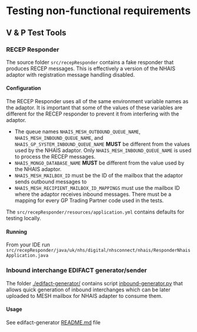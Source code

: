 # Testing non-functional requirements

## V & P Test Tools

### RECEP Responder

The source folder `src/recepResponder` contains a fake responder that produces RECEP messages. This is effectively a 
version of the NHAIS adaptor with registration message handling disabled.

#### Configuration

The RECEP Responder uses all of the same environment variable names as the adaptor. It is important that some of the
values of these variables are different for the RECEP responder to prevent it from interfering with the adaptor.

* The queue names `NHAIS_MESH_OUTBOUND_QUEUE_NAME`, `NHAIS_MESH_INBOUND_QUEUE_NAME`, and 
`NHAIS_GP_SYSTEM_INBOUND_QUEUE_NAME` **MUST** be different from the values used by the NHAIS adaptor. Only 
`NHAIS_MESH_INBOUND_QUEUE_NAME` is used to process the RECEP messages.
* `NHAIS_MONGO_DATABASE_NAME` **MUST** be different from the value used by the NHAIS adaptor.
* `NHAIS_MESH_MAILBOX_ID` must be the ID of the mailbox that the adaptor sends outbound messages to
* `NHAIS_MESH_RECIPIENT_MAILBOX_ID_MAPPINGS` must use the mailbox ID where the adaptor receives inbound messages. There must be
a mapping for every GP Trading Partner code used in the tests.

The `src/recepResponder/resources/application.yml` contains defaults for testing locally.

#### Running

From your IDE run `src/recepResponder/java/uk/nhs/digital/nhsconnect/nhais/ResponderNhaisApplication.java`

### Inbound interchange EDIFACT generator/sender

The folder [./edifact-generator/](edifact-generator/) contains script [inbound-generator.py](edifact-generator/inbound-generator.py) 
that allows quick generation of inbound interchanges which can be later uploaded to MESH mailbox for NHAIS adapter to consume them.

#### Usage

See edifact-generator [README.md](edifact-generator/README.md) file
